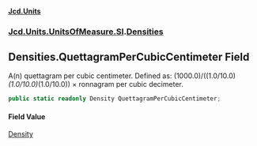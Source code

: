 #### [Jcd.Units](index.md 'index')
### [Jcd.Units.UnitsOfMeasure.SI](Jcd.Units.UnitsOfMeasure.SI.md 'Jcd.Units.UnitsOfMeasure.SI').[Densities](Densities.md 'Jcd.Units.UnitsOfMeasure.SI.Densities')

## Densities.QuettagramPerCubicCentimeter Field

A(n) quettagram per cubic centimeter. Defined as: (1000.0)/((1.0/10.0)*(1.0/10.0)*(1.0/10.0)) × ronnagram per cubic decimeter.

```csharp
public static readonly Density QuettagramPerCubicCentimeter;
```

#### Field Value
[Density](Density.md 'Jcd.Units.UnitTypes.Density')